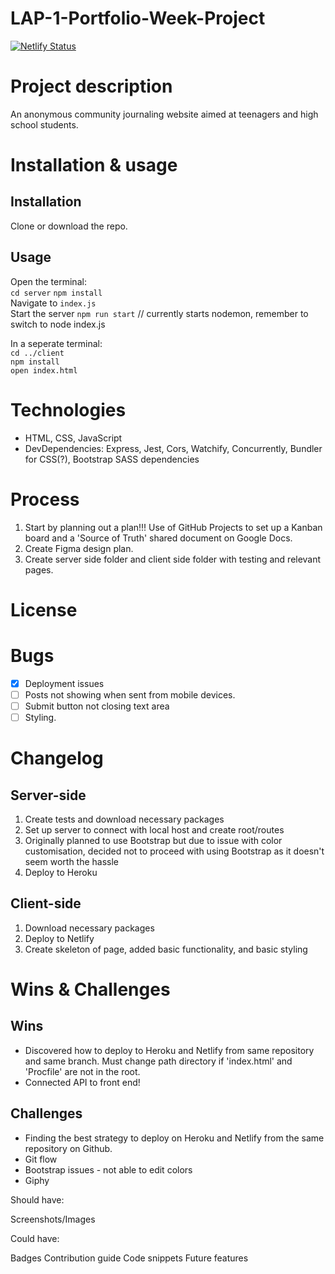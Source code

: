 # LAP-1-Portfolio-Week-Project

[![Netlify Status](https://api.netlify.com/api/v1/badges/d63b47cc-fca6-4c50-ade9-a5ace8eb2ece/deploy-status)](https://app.netlify.com/sites/gossip-girl-xoxo/deploys)
 
# Project description
An anonymous community journaling website aimed at teenagers and high school students. 

# Installation & usage

## Installation
Clone or download the repo.

## Usage
Open the terminal:  
`cd server` 
`npm install`  
Navigate to `index.js`  
Start the server `npm run start`  // currently starts nodemon, remember to switch to node index.js     

In a seperate terminal:  
`cd ../client`  
`npm install`  
`open index.html`  

# Technologies
- HTML, CSS, JavaScript
- DevDependencies: Express, Jest, Cors, Watchify, Concurrently, Bundler for CSS(?), Bootstrap SASS dependencies

# Process 
1. Start by planning out a plan!!! Use of GitHub Projects to set up a Kanban board and a 'Source of Truth' shared document on Google Docs.
2. Create Figma design plan.
3. Create server side folder and client side folder with testing and relevant pages.

# License

# Bugs
- [x] Deployment issues
- [ ] Posts not showing when sent from mobile devices.
- [ ] Submit button not closing text area
- [ ] Styling.

# Changelog

## Server-side
1. Create tests and download necessary packages 
2. Set up server to connect with local host and create root/routes  
3. Originally planned to use Bootstrap but due to issue with color customisation, decided not to proceed with using Bootstrap as it doesn't seem worth the hassle
4. Deploy to Heroku

## Client-side
1. Download necessary packages
2. Deploy to Netlify
3. Create skeleton of page, added basic functionality, and basic styling

# Wins & Challenges

## Wins
- Discovered how to deploy to Heroku and Netlify from same repository and same branch. Must change path directory if 'index.html' and 'Procfile' are not in the root. 
- Connected API to front end!

## Challenges
- Finding the best strategy to deploy on Heroku and Netlify from the same repository on Github.
- Git flow
- Bootstrap issues - not able to edit colors
- Giphy

Should have:

Screenshots/Images

Could have:

Badges
Contribution guide
Code snippets
Future features
